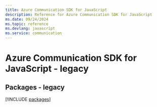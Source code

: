 ```yaml
---
title: Azure Communication SDK for JavaScript
description: Reference for Azure Communication SDK for JavaScript
ms.date: 09/24/2024
ms.topic: reference
ms.devlang: javascript
ms.service: communication
---
```

# Azure Communication SDK for JavaScript - legacy
## Packages - legacy
[!INCLUDE [packages](communication-index.md)]